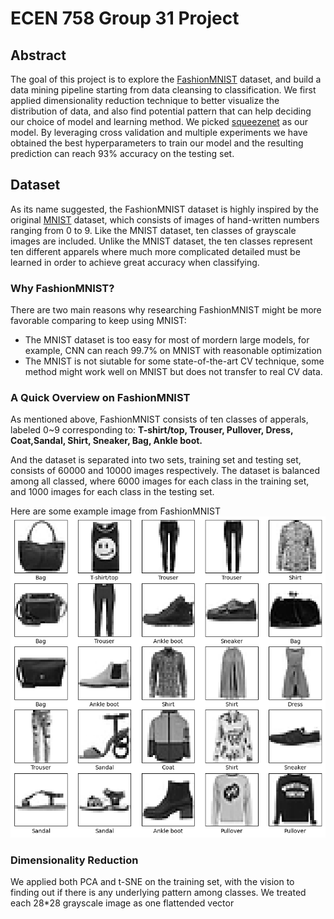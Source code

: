 # ECEN 758 Group 31 Project
## Abstract
The goal of this project is to explore the [FashionMNIST](https://github.com/zalandoresearch/fashion-mnist) dataset, and build a data mining pipeline starting from data cleansing to classification. 
We first applied dimensionality reduction technique to better visualize the distribution of data, and also find potential pattern that can help deciding our choice of model and learning method.
We picked [squeezenet](https://pytorch.org/hub/pytorch_vision_squeezenet/) as our model. By leveraging cross validation and multiple experiments we have obtained the best hyperparameters to train our model and the resulting prediction can reach 93% accuracy on the testing set.
## Dataset
As its name suggested, the FashionMNIST dataset is highly inspired by the original [MNIST](https://www.tensorflow.org/datasets/catalog/mnist) dataset, which consists of images of hand-written numbers ranging from 0 to 9.
Like the MNIST dataset, ten classes of grayscale images are included. Unlike the MNIST dataset, the ten classes represent ten different apparels where much more complicated detailed must be learned in order to achieve great accuracy when classifying.
### Why FashionMNIST?
There are two main reasons why researching FashionMNIST might be more favorable comparing to keep using MNIST:
* The MNIST dataset is too easy for most of mordern large models, for example, CNN can reach 99.7% on MNIST with reasonable optimization
* The MNIST is not siutable for some state-of-the-art CV technique, some method might work well on MNIST but does not transfer to real CV data.
  
### A Quick Overview on FashionMNIST ###
As mentioned above, FashionMNIST consists of ten classes of apperals, labeled 0~9 corresponding to:
**T-shirt/top, Trouser, Pullover, Dress, Coat,Sandal, Shirt, Sneaker, Bag, Ankle boot.**

And the dataset is separated into two sets, training set and testing set, consists of 60000 and 10000 images respectively. The dataset is balanced among all classed, where 6000 images for each class in the training set, and 1000 images for each class in the testing set.

Here are some example image from FashionMNIST
![example](/Example_images.png)

### Dimensionality Reduction ###
We applied both PCA and t-SNE on the training set, with the vision to finding out if there is any underlying pattern among classes. We treated each 28*28 grayscale image as one flattended vector
